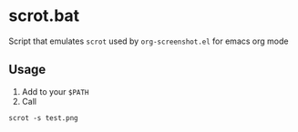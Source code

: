 # scrot.bat

Script that emulates `scrot` used by `org-screenshot.el` for emacs org mode

## Usage

1. Add to your `$PATH`
2. Call 

``` shell
scrot -s test.png
```

